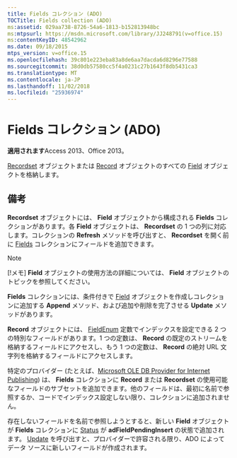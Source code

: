 ```yaml
---
title: Fields コレクション (ADO)
TOCTitle: Fields collection (ADO)
ms:assetid: 029aa738-8726-54a6-1813-b152813948bc
ms:mtpsurl: https://msdn.microsoft.com/library/JJ248791(v=office.15)
ms:contentKeyID: 48542962
ms.date: 09/18/2015
mtps_version: v=office.15
ms.openlocfilehash: 39c801e223eba83a8de6aa7dacda6d8296e77588
ms.sourcegitcommit: 38d0db57580cc5f4a0231c27b1643f8db5431ca3
ms.translationtype: MT
ms.contentlocale: ja-JP
ms.lasthandoff: 11/02/2018
ms.locfileid: "25936974"
---
```

# <a name="fields-collection-ado"></a>Fields コレクション (ADO)


**適用されます**Access 2013、Office 2013。

[Recordset](field-object-ado.md) オブジェクトまたは [Record](recordset-object-ado.md) オブジェクトのすべての [Field](record-object-ado.md) オブジェクトを格納します。

## <a name="remarks"></a>備考

**Recordset** オブジェクトには、 **Field** オブジェクトから構成される **Fields** コレクションがあります。各 **Field** オブジェクトは、 **Recordset** の 1 つの列に対応します。コレクションの **Refresh** メソッドを呼び出すと、 **Recordset** を開く前に [Fields](refresh-method-ado.md) コレクションにフィールドを追加できます。

> [!NOTE]
> [!メモ] **Field** オブジェクトの使用方法の詳細については、 **Field** オブジェクトのトピックを参照してください。

**Fields** コレクションには、条件付きで [Field](append-method-ado.md) オブジェクトを作成しコレクションに追加する **Append** メソッド、および追加や削除を完了させる **Update** メソッドがあります。

**Record** オブジェクトには、 [FieldEnum](fieldenum.md) 定数でインデックスを設定できる 2 つの特別なフィールドがあります。1 つの定数は、 **Record** の既定のストリームを格納するフィールドにアクセスし、もう 1 つの定数は、 **Record** の絶対 URL 文字列を格納するフィールドにアクセスします。

特定のプロバイダー (たとえば、[Microsoft OLE DB Provider for Internet Publishing](microsoft-ole-db-provider-for-internet-publishing.md)) は、 **Fields** コレクションに **Record** または **Recordset** の使用可能なフィールドのサブセットを追加できます。他のフィールドは、最初に名前で参照するか、コードでインデックス設定しない限り、コレクションに追加されません。

存在しないフィールドを名前で参照しようとすると、新しい **Field** オブジェクトが **Fields** コレクションに [Status](status-property-ado-field.md) が **adFieldPendingInsert** の状態で追加されます。 [Update](update-method-ado.md) を呼び出すと、プロバイダーで許容される限り、ADO によってデータ ソースに新しいフィールドが作成されます。

